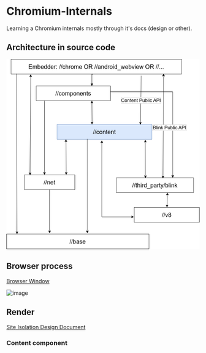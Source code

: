 # Chromium-Internals
Learning a Chromium internals mostly through it's docs (design or other).

## Architecture in source code

![image](https://github.com/sploitem/Chromium-Internals/blob/main/Chromium-Layers-Arch.png)

## Browser process

[Browser Window](https://www.chromium.org/developers/design-documents/browser-window/)

![image](https://github.com/sploitem/Chromium-Internals/assets/34443980/cbb49108-dd42-4ccd-9c76-968dbdfd5c68)

## Render

[Site Isolation Design Document](https://www.chromium.org/developers/design-documents/site-isolation/)

### Content component
